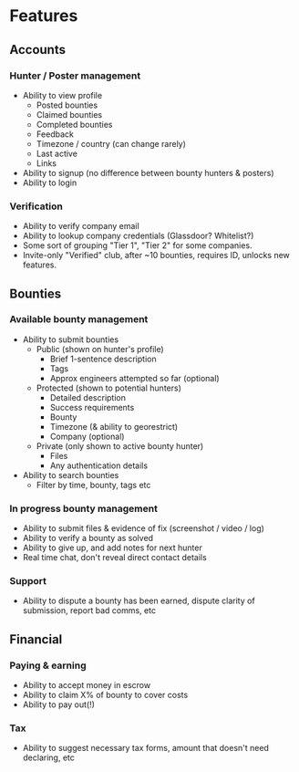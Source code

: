 # Features

## Accounts

### Hunter / Poster management

* Ability to view profile
    * Posted bounties
    * Claimed bounties
    * Completed bounties
    * Feedback
    * Timezone / country (can change rarely)
    * Last active
    * Links
* Ability to signup (no difference between bounty hunters & posters)
* Ability to login

### Verification

* Ability to verify company email
* Ability to lookup company credentials (Glassdoor? Whitelist?)
* Some sort of grouping "Tier 1", "Tier 2" for some companies.
* Invite-only "Verified" club, after ~10 bounties, requires ID, unlocks new features.

## Bounties

### Available bounty management

* Ability to submit bounties
    * Public (shown on hunter's profile)
        * Brief 1-sentence description
        * Tags
        * Approx engineers attempted so far (optional)
    * Protected (shown to potential hunters)
        * Detailed description
        * Success requirements
        * Bounty
        * Timezone (& ability to georestrict)
        * Company (optional)
    * Private (only shown to active bounty hunter)
        * Files
        * Any authentication details
* Ability to search bounties
    * Filter by time, bounty, tags etc

### In progress bounty management

* Ability to submit files & evidence of fix (screenshot / video / log)
* Ability to verify a bounty as solved
* Ability to give up, and add notes for next hunter
* Real time chat, don't reveal direct contact details

### Support

* Ability to dispute a bounty has been earned, dispute clarity of submission, report bad comms, etc

## Financial

### Paying & earning

* Ability to accept money in escrow
* Ability to claim X% of bounty to cover costs
* Ability to pay out(!)

### Tax

* Ability to suggest necessary tax forms, amount that doesn't need declaring, etc